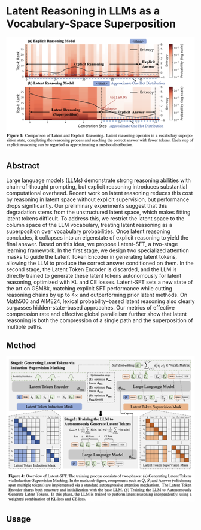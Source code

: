 # Latent Reasoning in LLMs as a Vocabulary-Space Superposition
![](https://github.com/DJC-GO-SOLO/Latent-SFT/blob/main/figs/comparison.png)

## Abstract
Large language models (LLMs) demonstrate strong reasoning abilities with chain-of-thought prompting, but explicit reasoning introduces substantial computational overhead. Recent work on latent reasoning reduces this cost by reasoning in latent space without explicit supervision, but performance drops significantly. Our preliminary experiments suggest that this degradation stems from the unstructured latent space, which makes fitting latent tokens difficult. To address this, we restrict the latent space to the column space of the LLM vocabulary, treating latent reasoning as a superposition over vocabulary probabilities. Once latent reasoning concludes, it collapses into an eigenstate of explicit reasoning to yield the final answer. Based on this idea, we propose Latent-SFT, a two-stage learning framework. In the first stage, we design two specialized attention masks to guide the Latent Token Encoder in generating latent tokens, allowing the LLM to produce the correct answer conditioned on them. In the second stage, the Latent Token Encoder is discarded, and the LLM is directly trained to generate these latent tokens autonomously for latent reasoning, optimized with KL and CE losses. Latent-SFT sets a new state of the art on GSM8k, matching explicit SFT performance while cutting reasoning chains by up to 4× and outperforming prior latent methods. On Math500 and AIME24, lexical probability–based latent reasoning also clearly surpasses hidden-state–based approaches. Our metrics of effective compression rate and effective global parallelism further show that latent reasoning is both the compression of a single path and the superposition of multiple paths.

## Method
![](https://github.com/DJC-GO-SOLO/Latent-SFT/blob/main/figs/overview.png)

## Usage

